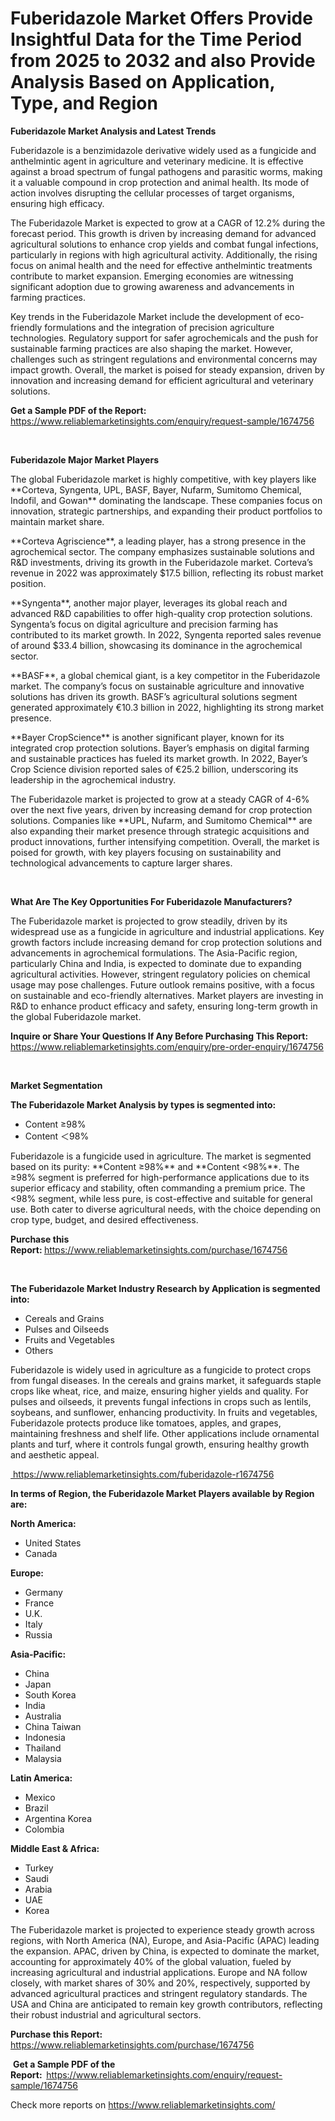<p><h1>Fuberidazole Market Offers Provide Insightful Data for the Time Period from 2025 to 2032 and also Provide Analysis Based on Application, Type, and Region</h1></p><p><strong>Fuberidazole Market Analysis and Latest Trends</strong></p>
<p><p>Fuberidazole is a benzimidazole derivative widely used as a fungicide and anthelmintic agent in agriculture and veterinary medicine. It is effective against a broad spectrum of fungal pathogens and parasitic worms, making it a valuable compound in crop protection and animal health. Its mode of action involves disrupting the cellular processes of target organisms, ensuring high efficacy.</p><p>The Fuberidazole Market is expected to grow at a CAGR of 12.2% during the forecast period. This growth is driven by increasing demand for advanced agricultural solutions to enhance crop yields and combat fungal infections, particularly in regions with high agricultural activity. Additionally, the rising focus on animal health and the need for effective anthelmintic treatments contribute to market expansion. Emerging economies are witnessing significant adoption due to growing awareness and advancements in farming practices.</p><p>Key trends in the Fuberidazole Market include the development of eco-friendly formulations and the integration of precision agriculture technologies. Regulatory support for safer agrochemicals and the push for sustainable farming practices are also shaping the market. However, challenges such as stringent regulations and environmental concerns may impact growth. Overall, the market is poised for steady expansion, driven by innovation and increasing demand for efficient agricultural and veterinary solutions.</p></p>
<p><strong>Get a Sample PDF of the Report:&nbsp;</strong> <a href="https://www.reliablemarketinsights.com/enquiry/request-sample/1674756?utm_campaign=2262&utm_medium=2&utm_source=Github&utm_content=ia&utm_term=26012025&utm_id=fuberidazole">https://www.reliablemarketinsights.com/enquiry/request-sample/1674756</a></p>
<p>&nbsp;</p>
<p><strong>Fuberidazole Major Market Players</strong></p>
<p><p>The global Fuberidazole market is highly competitive, with key players like **Corteva, Syngenta, UPL, BASF, Bayer, Nufarm, Sumitomo Chemical, Indofil, and Gowan** dominating the landscape. These companies focus on innovation, strategic partnerships, and expanding their product portfolios to maintain market share.</p><p>**Corteva Agriscience**, a leading player, has a strong presence in the agrochemical sector. The company emphasizes sustainable solutions and R&D investments, driving its growth in the Fuberidazole market. Corteva’s revenue in 2022 was approximately $17.5 billion, reflecting its robust market position.</p><p>**Syngenta**, another major player, leverages its global reach and advanced R&D capabilities to offer high-quality crop protection solutions. Syngenta’s focus on digital agriculture and precision farming has contributed to its market growth. In 2022, Syngenta reported sales revenue of around $33.4 billion, showcasing its dominance in the agrochemical sector.</p><p>**BASF**, a global chemical giant, is a key competitor in the Fuberidazole market. The company’s focus on sustainable agriculture and innovative solutions has driven its growth. BASF’s agricultural solutions segment generated approximately €10.3 billion in 2022, highlighting its strong market presence.</p><p>**Bayer CropScience** is another significant player, known for its integrated crop protection solutions. Bayer’s emphasis on digital farming and sustainable practices has fueled its market growth. In 2022, Bayer’s Crop Science division reported sales of €25.2 billion, underscoring its leadership in the agrochemical industry.</p><p>The Fuberidazole market is projected to grow at a steady CAGR of 4-6% over the next five years, driven by increasing demand for crop protection solutions. Companies like **UPL, Nufarm, and Sumitomo Chemical** are also expanding their market presence through strategic acquisitions and product innovations, further intensifying competition. Overall, the market is poised for growth, with key players focusing on sustainability and technological advancements to capture larger shares.</p></p>
<p>&nbsp;</p>
<p><strong>What Are The Key Opportunities For Fuberidazole Manufacturers?</strong></p>
<p><p>The Fuberidazole market is projected to grow steadily, driven by its widespread use as a fungicide in agriculture and industrial applications. Key growth factors include increasing demand for crop protection solutions and advancements in agrochemical formulations. The Asia-Pacific region, particularly China and India, is expected to dominate due to expanding agricultural activities. However, stringent regulatory policies on chemical usage may pose challenges. Future outlook remains positive, with a focus on sustainable and eco-friendly alternatives. Market players are investing in R&D to enhance product efficacy and safety, ensuring long-term growth in the global Fuberidazole market.</p></p>
<p><strong>Inquire or Share Your Questions If Any Before Purchasing This Report:</strong> <a href="https://www.reliablemarketinsights.com/enquiry/pre-order-enquiry/1674756?utm_campaign=2262&utm_medium=2&utm_source=Github&utm_content=ia&utm_term=26012025&utm_id=fuberidazole">https://www.reliablemarketinsights.com/enquiry/pre-order-enquiry/1674756</a></p>
<p>&nbsp;</p>
<p><strong>Market Segmentation</strong></p>
<p><strong>The Fuberidazole Market Analysis by types is segmented into:</strong></p>
<p><ul><li>Content ≥98%</li><li>Content ＜98%</li></ul></p>
<p><p>Fuberidazole is a fungicide used in agriculture. The market is segmented based on its purity: **Content ≥98%** and **Content <98%**. The ≥98% segment is preferred for high-performance applications due to its superior efficacy and stability, often commanding a premium price. The <98% segment, while less pure, is cost-effective and suitable for general use. Both cater to diverse agricultural needs, with the choice depending on crop type, budget, and desired effectiveness.</p></p>
<p><strong>Purchase this Report:&nbsp;</strong><a href="https://www.reliablemarketinsights.com/purchase/1674756?utm_campaign=2262&utm_medium=2&utm_source=Github&utm_content=ia&utm_term=26012025&utm_id=fuberidazole">https://www.reliablemarketinsights.com/purchase/1674756</a></p>
<p>&nbsp;</p>
<p><strong>The Fuberidazole Market Industry Research by Application is segmented into:</strong></p>
<p><ul><li>Cereals and Grains</li><li>Pulses and Oilseeds</li><li>Fruits and Vegetables</li><li>Others</li></ul></p>
<p><p>Fuberidazole is widely used in agriculture as a fungicide to protect crops from fungal diseases. In the cereals and grains market, it safeguards staple crops like wheat, rice, and maize, ensuring higher yields and quality. For pulses and oilseeds, it prevents fungal infections in crops such as lentils, soybeans, and sunflower, enhancing productivity. In fruits and vegetables, Fuberidazole protects produce like tomatoes, apples, and grapes, maintaining freshness and shelf life. Other applications include ornamental plants and turf, where it controls fungal growth, ensuring healthy growth and aesthetic appeal.</p></p>
<p><a href="https://www.reliablemarketinsights.com/fuberidazole-r1674756?utm_campaign=2262&utm_medium=2&utm_source=Github&utm_content=ia&utm_term=26012025&utm_id=fuberidazole">&nbsp;https://www.reliablemarketinsights.com/fuberidazole-r1674756</a></p>
<p><strong>In terms of Region, the Fuberidazole Market Players available by Region are:</strong></p>
<p>
    <p> <strong> North America: </strong>
        <ul>
            <li>United States</li>
            <li>Canada</li>
        </ul>
        </p> 
    <p> <strong> Europe: </strong>
        <ul>
            <li>Germany</li>
            <li>France</li>
            <li>U.K.</li>
            <li>Italy</li>
            <li>Russia</li>
        </ul>
        </p> 
    <p> <strong> Asia-Pacific: </strong>
        <ul>
            <li>China</li>
            <li>Japan</li>
            <li>South Korea</li>
            <li>India</li>
            <li>Australia</li>
            <li>China Taiwan</li>
            <li>Indonesia</li>
            <li>Thailand</li>
            <li>Malaysia</li>
        </ul>
        </p> 
    <p> <strong> Latin America: </strong>
        <ul>
            <li>Mexico</li>
            <li>Brazil</li>
            <li>Argentina Korea</li>
            <li>Colombia</li>
        </ul>
        </p> 
    <p> <strong> Middle East & Africa: </strong>
        <ul>
            <li>Turkey</li>
            <li>Saudi</li>
            <li>Arabia</li>
            <li>UAE</li>
            <li>Korea</li>
        </ul>
    </p>
    </p>
<p><p>The Fuberidazole market is projected to experience steady growth across regions, with North America (NA), Europe, and Asia-Pacific (APAC) leading the expansion. APAC, driven by China, is expected to dominate the market, accounting for approximately 40% of the global valuation, fueled by increasing agricultural and industrial applications. Europe and NA follow closely, with market shares of 30% and 20%, respectively, supported by advanced agricultural practices and stringent regulatory standards. The USA and China are anticipated to remain key growth contributors, reflecting their robust industrial and agricultural sectors.</p></p>
<p><strong>Purchase this Report: </strong><a href="https://www.reliablemarketinsights.com/purchase/1674756?utm_campaign=2262&utm_medium=2&utm_source=Github&utm_content=ia&utm_term=26012025&utm_id=fuberidazole">https://www.reliablemarketinsights.com/purchase/1674756</a></p>
<p>&nbsp;<strong>Get a Sample PDF of the Report:&nbsp;&nbsp;</strong><a href="https://www.reliablemarketinsights.com/enquiry/request-sample/1674756?utm_campaign=2262&utm_medium=2&utm_source=Github&utm_content=ia&utm_term=26012025&utm_id=fuberidazole">https://www.reliablemarketinsights.com/enquiry/request-sample/1674756</a></p>
<p><strong></strong></p>
<p>Check more reports on <a href="https://www.reliablemarketinsights.com/?utm_campaign=2262&utm_medium=2&utm_source=Github&utm_content=ia&utm_term=26012025&utm_id=fuberidazole">https://www.reliablemarketinsights.com/</a></p>